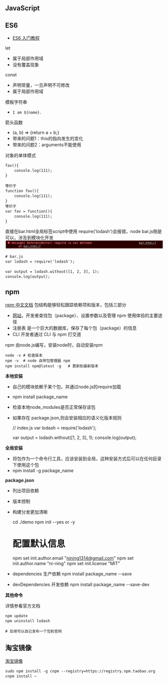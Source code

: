 ## JavaScript

## ES6

- [ES6 入门教程](http://es6.ruanyifeng.com/)

let
- 属于局部作用域
- 没有覆盖现象

const
- 声明常量，一旦声明不可修改
- 属于局部作用域

模板字符串
- `I am ${name}. `

箭头函数
- (a, b) => {return a + b;}
- 带来的问题1：this的指向发生的变化
- 带来的问题2：arguments不能使用

对象的单体模式

	fav(){
		console.log(111);
	}
	
	等价于
	function fav(){
		console.log(111);
	}
	等价于
	var fav = function(){
		console.log(111);
	}


直接在bar.html全局标签script中使用 require('lodash')会报错，node bar.js倒是可以，涉及到模块化开发
![](README_files/1.jpg)

	# bar.js
	var lodash = require('lodash');

	var output = lodash.without([1, 2, 3], 1);
	console.log(output);




## npm

[npm 中文文档](https://www.npmjs.cn/) 包结构能够轻松跟踪依赖项和版本，包括三部分

- [网站](https://www.npmjs.com/)，开发者查找包（package）、设置参数以及管理 npm 使用体验的主要途径
- 注册表 是一个巨大的数据库，保存了每个包（package）的信息
- CLI 开发者通过 CLI 与 npm 打交道

npm 由node.js编写，安装node时，自动安装npm

	node -v # 检查版本
	npm -v  # node 自带包管理器 npm
	npm install npm@latest -g	# 更新到最新版本


**本地安装**
- 自己的模块依赖于某个包，并通过node.js的require加载
- npm install package_name
- 检查本地node_modules是否正常保存该包 
- 如果存在 package.json,则会安装相应的语义化版本规则


	// index.js
	var lodash = require('lodash');
	 
	var output = lodash.without([1, 2, 3], 1);
	console.log(output);

**全局安装**
- 将包作为一个命令行工具，应该安装到全局，这种安装方式后可以在任何目录下使用这个包
- npm install -g package_name

**package.json**
- 列出项目依赖
- 版本控制
- 构建分发更加清晰


	cd ./demo
	npm init --yes or -y
	
	# 配置默认信息
	npm set init.author.email "nining1314@gmail.com"
	npm set init.author.name "ni-ning"
	npm set init.license "MIT"


- dependencies 生产依赖 npm install package_name --save
- devDependencies 开发依赖 npm install package_name --save-dev

**其他命令**

详情参看官方文档

	npm update
	npm uninstall lodash
	
	# 后续可以自己发布一个包到官网

## 淘宝镜像

[淘宝镜像](http://npm.taobao.org/)

	sudo npm install -g cnpm --registry=https://registry.npm.taobao.org
	cnpm install ~